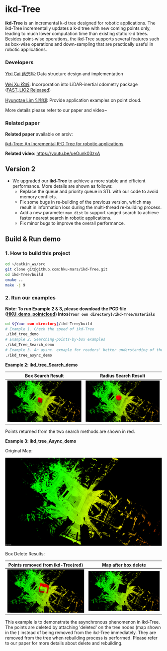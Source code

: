 # ikd-Tree
**ikd-Tree** is an incremental k-d tree designed for robotic applications. The ikd-Tree incrementally updates a k-d tree with new coming points only, leading to much lower computation time than existing static k-d trees. Besides point-wise operations, the ikd-Tree supports several features such as box-wise operations and down-sampling that are practically useful in robotic applications.



### Developers

[Yixi Cai 蔡逸熙](https://github.com/Ecstasy-EC): Data structure design and implementation

[Wei Xu 徐威](https://github.com/XW-HKU): Incorporation into LiDAR-inertial odometry package ([FAST_LIO2 Released](https://github.com/hku-mars/FAST_LIO))

[Hyungtae Lim 임형태](https://github.com/LimHyungTae): Provide application examples on point cloud. 

More details please refer to our paper and video~



### Related paper

**Related paper** available on arxiv:

[ikd-Tree: An Incremental K-D Tree for robotic applications](https://arxiv.org/abs/2102.10808)

**Related video**: https://youtu.be/ueOunk03zxA



## Version 2

- We upgraded our **ikd-Tree** to achieve a more stable and efficient performance. More details are shown as follows:
  - Replace the queue and priority queue in STL with our code to avoid memory conflicts.
  - Fix some bugs in re-building of the previous version, which may result in information loss during the multi-thread re-building process. 
  - Add a new parameter `max_dist` to support ranged search to achieve faster nearest search in robotic applications.
  - Fix minor bugs to improve the overall performance. 


## Build & Run demo
### 1. How to build this project
```bash
cd ~/catkin_ws/src
git clone git@github.com:hku-mars/ikd-Tree.git
cd ikd-Tree/build
cmake ..
make -j 9
```
### 2. Run our examples

**Note: To run Example 2 & 3, please download the PCD file ([HKU_demo_pointcloud](https://drive.google.com/file/d/1tMYiBIFn-fcjisaoIrmIKA09NICGG9KJ/view?usp=sharing))  into`${Your own directory}/ikd-Tree/materials`**

```bash
cd ${Your own directory}/ikd-Tree/build
# Example 1. Check the speed of ikd-Tree
./ikd_tree_demo
# Example 2. Searching-points-by-box examples
./ikd_Tree_Search_demo
# Example 3. An aysnc. exmaple for readers' better understanding of the principle of ikd-Tree
./ikd_tree_async_demo
```

**Example 2: ikd_tree_Search_demo** 

Box Search Result  |   Radius Search Result
:-------------------------:|:-------------------------:
![](materials/imgs/Box_Search.png) |  ![](materials/imgs/Radius_Search.png)

Points returned from the two search methods are shown in red.

**Example 3: ikd_tree_Async_demo**

Original Map:

<img src="materials/imgs/HKU_campus.png" style="zoom:50%;" />


Box Delete Results:

Points removed from ikd-Tree(red) |       Map after box delete        
:-------------------------:|:-------------------------:
![](materials/imgs/removed.png) |  ![](materials/imgs/remain.png)

This example is to demonstrate the asynchronous phenomenon in ikd-Tree. The points are deleted by attaching 'deleted' on the tree nodes (map shown in the ) instead of being removed from the ikd-Tree immediately. They are removed from the tree when rebuilding process is performed. Please refer to our paper for more details about delete and rebuilding.

